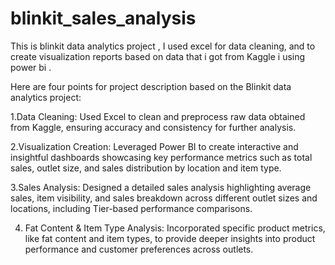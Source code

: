 # blinkit_sales_analysis
This is blinkit data analytics project , I used excel for data cleaning, and to create visualization reports based on data that i got from Kaggle i using power bi .

Here are four points for project description based on the Blinkit data analytics project:

1.Data Cleaning: Used Excel to clean and preprocess raw data obtained from Kaggle, ensuring accuracy and consistency for further analysis.

2.Visualization Creation: Leveraged Power BI to create interactive and insightful dashboards showcasing key performance metrics such as total sales, outlet size, and sales distribution by location and item type.

3.Sales Analysis: Designed a detailed sales analysis highlighting average sales, item visibility, and sales breakdown across different outlet sizes and locations, including Tier-based performance comparisons.

4. Fat Content & Item Type Analysis: Incorporated specific product metrics, like fat content and item types, to provide deeper insights into product performance and customer preferences across outlets.

